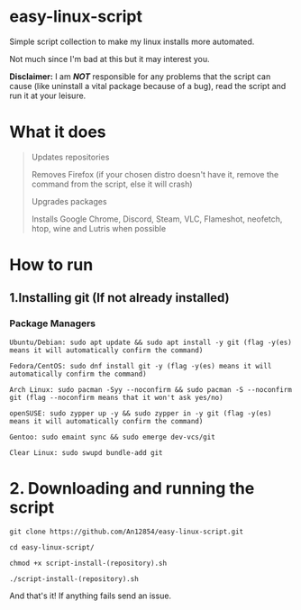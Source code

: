 # easy-linux-script
Simple script collection to make my linux installs more automated.

Not much since I'm bad at this but it may interest you.

**Disclaimer:** I am ***NOT*** responsible for any problems that the script can cause (like uninstall a vital package because of a bug), read the script and run it at your leisure.

# What it does
> Updates repositories
> 
> Removes Firefox (if your chosen distro doesn't have it, remove the command from the script, else it will crash)
> 
> Upgrades packages
> 
> Installs Google Chrome, Discord, Steam, VLC, Flameshot, neofetch, htop, wine and Lutris when possible


# How to run
## 1.Installing git (If not already installed)
### Package Managers

```
Ubuntu/Debian: sudo apt update && sudo apt install -y git (flag -y(es) means it will automatically confirm the command)

Fedora/CentOS: sudo dnf install git -y (flag -y(es) means it will automatically confirm the command)

Arch Linux: sudo pacman -Syy --noconfirm && sudo pacman -S --noconfirm git (flag --noconfirm means that it won't ask yes/no)

openSUSE: sudo zypper up -y && sudo zypper in -y git (flag -y(es) means it will automatically confirm the command)

Gentoo: sudo emaint sync && sudo emerge dev-vcs/git

Clear Linux: sudo swupd bundle-add git
```

# 2. Downloading and running the script

```
git clone https://github.com/An12854/easy-linux-script.git

cd easy-linux-script/

chmod +x script-install-(repository).sh

./script-install-(repository).sh
```
And that's it! If anything fails send an issue.

